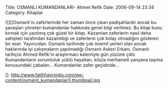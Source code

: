 Title: OSMANLI KUMANDANLARI- Ahmet Refik
Date: 2006-09-14 23:34
Category: Kitaplar

![][]Osmanlı'nı zaferlerinde her zaman önce çıkan padişahlardır ancak bu
şavaşları yöneten kumandanlar hakkında genel bilgi verilmez. Bu kitap
bunu kırmak için yazılmış çok güzel bir kitap. Kazanılan zaferlerin
nasıl deha sahipleri tarafından kazanıldığı ve zaferlerin çok kolay
olmadığını gösteren bir eser. Yayıncıdan: Osmanlı tarihinde çok önemli
yerleri olan ancak haklarında iyi çalışmaların yapılmadığı Osmanlı
Askeri Erkanı. Osmanlı tarihçisi Ahmed Refik'in araştırmacı kalemiyle
gün yüzüne çıktı. Kumandanların sorumluluk yüklü hayatları, kılıçla
merhameti yanyana taşıma konusundaki çabaları... Kumandanlar zafer
geçidinde...

  []: http://www.fatihhayrioglu.com/wp-content/osmanli_kumandanlari1.thumbnail.jpg

